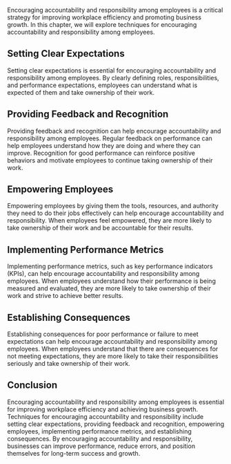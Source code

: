
Encouraging accountability and responsibility among employees is a critical strategy for improving workplace efficiency and promoting business growth. In this chapter, we will explore techniques for encouraging accountability and responsibility among employees.

Setting Clear Expectations
--------------------------

Setting clear expectations is essential for encouraging accountability and responsibility among employees. By clearly defining roles, responsibilities, and performance expectations, employees can understand what is expected of them and take ownership of their work.

Providing Feedback and Recognition
----------------------------------

Providing feedback and recognition can help encourage accountability and responsibility among employees. Regular feedback on performance can help employees understand how they are doing and where they can improve. Recognition for good performance can reinforce positive behaviors and motivate employees to continue taking ownership of their work.

Empowering Employees
--------------------

Empowering employees by giving them the tools, resources, and authority they need to do their jobs effectively can help encourage accountability and responsibility. When employees feel empowered, they are more likely to take ownership of their work and be accountable for their results.

Implementing Performance Metrics
--------------------------------

Implementing performance metrics, such as key performance indicators (KPIs), can help encourage accountability and responsibility among employees. When employees understand how their performance is being measured and evaluated, they are more likely to take ownership of their work and strive to achieve better results.

Establishing Consequences
-------------------------

Establishing consequences for poor performance or failure to meet expectations can help encourage accountability and responsibility among employees. When employees understand that there are consequences for not meeting expectations, they are more likely to take their responsibilities seriously and take ownership of their work.

Conclusion
----------

Encouraging accountability and responsibility among employees is essential for improving workplace efficiency and achieving business growth. Techniques for encouraging accountability and responsibility include setting clear expectations, providing feedback and recognition, empowering employees, implementing performance metrics, and establishing consequences. By encouraging accountability and responsibility, businesses can improve performance, reduce errors, and position themselves for long-term success and growth.
